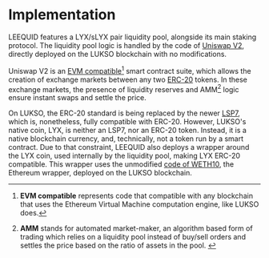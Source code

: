 # Implementation

LEEQUID features a LYX/sLYX pair liquidity pool, alongside its main staking protocol. The liquidity pool logic is handled by the code of [Uniswap V2](https://ethereum.org/en/developers/tutorials/uniswap-v2-annotated-code/), directly deployed on the LUKSO blockchain with no modifications.&#x20;

Uniswap V2 is an [EVM compatible](#user-content-fn-1)[^1] smart contract suite, which allows the creation of exchange markets between any two [ERC-20](https://eips.ethereum.org/EIPS/eip-20) tokens. In these exchange markets, the presence of liquidity reserves and AMM[^2] logic ensure instant swaps and settle the price.&#x20;

On LUKSO, the ERC-20 standard is being replaced by the newer [LSP7](https://docs.lukso.tech/standards/nft-2.0/LSP7-Digital-Asset/), which is, nonetheless, fully compatible with ERC-20. However, LUKSO's native coin, LYX, is neither an LSP7, nor an ERC-20 token. Instead, it is a native blockchain currency, and, technically, not a token run by a smart contract. Due to that constraint, LEEQUID also deploys a wrapper around the LYX coin, used internally by the liquidity pool, making LYX ERC-20 compatible. This wrapper uses the unmodified [code of WETH10](https://github.com/WETH10/WETH10), the Ethereum wrapper, deployed on the LUKSO blockchain.&#x20;

[^1]: **EVM compatible** represents code that compatible with any blockchain that uses the Ethereum Virtual Machine computation engine, like LUKSO does.

[^2]: **AMM** stands for automated market-maker, an algorithm based form of trading which relies on a liquidity pool instead of buy/sell orders and settles the price based on the ratio of assets in the pool.   &#x20;

